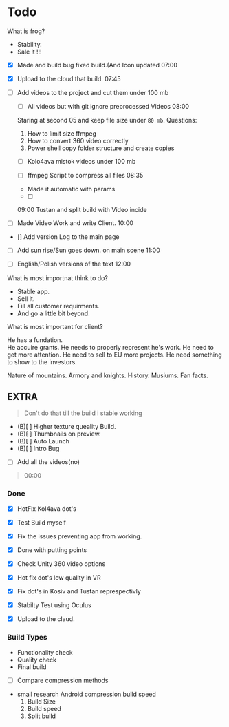 # Todo 

What is frog?

- Stability. 
- Sale it !!!


- [x] Made and build bug fixed build.(And Icon updated
07:00 
- [x] Upload to the cloud that build.
07:45	

- [ ] Add videos to the project and cut them under 100 mb
	- [ ] All videos but with git ignore preprocessed Videos
	08:00

	Staring at second 05 and keep file size under `80 mb`.
	Questions:
	1. How to limit size ffmpeg
	2. How to convert 360 video correctly	
	3. Power shell copy folder structure and create copies
	- [ ] Kolo4ava mistok videos under 100 mb
	
	- [ ] ffmpeg Script to compress all files 
	08:35 

	- Made it automatic with params
	
	- [ ]
	09:00 Tustan and split build with Video incide

-[ ]  Made Video Work and write Client.
10:00 



- [] Add version Log to the main page


- [ ] Add sun rise/Sun goes down. on main scene
11:00 
- [ ] English/Polish versions of the text
12:00 




What is most importnat think to do?

- Stable app.
- Sell it.
- Fill all customer requirments.
- And go a little bit beyond.

What is most important for client?
 
He has a fundation.  
He accuire grants.
He needs to properly represent he's work.
He need to get more attention.
He need to sell to EU more projects.
He need something to show to the investors.

Nature of mountains.
Armory and knights.
History.
Musiums.
Fan facts.

## EXTRA

> Don't do that till the build i stable working

- (B)[ ] Higher texture queality Build. 
- (B)[ ] Thumbnails on preview.
- (B)[ ] Auto Launch
- (B)[ ] Intro Bug

- [ ] Add all the videos(no)
> 00:00  

### Done

- [x] HotFix Kol4ava dot's 
- [x] Test Build myself
- [x] Fix the issues preventing app from working.

- [x] Done with putting points
- [x] Check Unity 360 video options
- [x] Hot fix dot's low quality in VR
- [x] Fix dot's in Kosiv and Tustan represpectivly
- [x] Stabilty Test using Oculus 
- [x] Upload to the claud.



### Build Types

- Functionality check
- Quality check 
- Final build



- [ ] Compare compression methods 
 - small research Android compression build speed
	1. Build Size
	2. Build speed
	3. Split build
